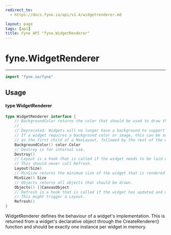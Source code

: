 ```yaml
---
redirect_to:
  - https://docs.fyne.io/api/v1.4/widgetrenderer.md

layout: page
tags: [api]
title: Fyne API "fyne.WidgetRenderer"
---
```



# fyne.WidgetRenderer
---
```go
import "fyne.io/fyne"
```

## Usage

#### type WidgetRenderer

```go
type WidgetRenderer interface {
	// BackgroundColor returns the color that should be used to draw the background of this renderer's widget.
	//
	// Deprecated: Widgets will no longer have a background to support hover and selection indication in collection widgets.
	// If a widget requires a background color or image, this can be achieved by using a canvas.Rect or canvas.Image
	// as the first child of a MaxLayout, followed by the rest of the widget components.
	BackgroundColor() color.Color
	// Destroy is for internal use.
	Destroy()
	// Layout is a hook that is called if the widget needs to be laid out.
	// This should never call Refresh.
	Layout(Size)
	// MinSize returns the minimum size of the widget that is rendered by this renderer.
	MinSize() Size
	// Objects returns all objects that should be drawn.
	Objects() []CanvasObject
	// Refresh is a hook that is called if the widget has updated and needs to be redrawn.
	// This might trigger a Layout.
	Refresh()
}
```

WidgetRenderer defines the behaviour of a widget's implementation. This is returned from a widget's declarative object through the CreateRenderer() function and should be exactly one instance per widget in memory.
